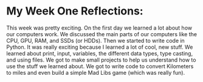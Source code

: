 # My Week One Reflections:

This week was pretty exciting. On the first day we learned a lot about how our computers work. We discussed the main parts of our computers like the CPU, GPU, RAM, and SSDs (or HDDs). 
Then we started to write code in Python. It was really exciting because I learned a lot of cool, new stuff. We learned about print, input, variables, the different data types, type casting, and using files.
We got to make small projects to help us understand how to use the stuff we learned about. We got to write code to convert Kilometers to miles and even build a simple Mad Libs game (which was really fun).


